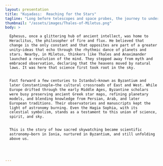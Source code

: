 ```yaml
---
layout: presentation
title: "Kuşadası:  Reaching for the Stars"
tagline: "Long before telescopes and space probes, the journey to understand the cosmos began with questions—big ones. In the lands around Kuşadası and Ephesus, ancient minds gazed upward and dared to ask: What if the stars obeyed laws, not gods?"
thumbnail: "/assets/images/Thales-of-Miletus.png"
body: >

  Ephesus, once a glittering hub of ancient intellect, was home to
  Heraclitus, the philosopher of fire and flux. He believed that
  change is the only constant and that opposites are part of a greater
  unity—ideas that echo through the rhythmic dance of planets and
  stars. Nearby, in Miletus, thinkers like Thales and Anaximander
  launched a revolution of the mind. They stepped away from myth and
  embraced observation, declaring that the heavens moved by natural
  laws. It was here that science first took root in the sky.


  Fast forward a few centuries to Istanbul—known as Byzantium and
  later Constantinople—the cultural crossroads of East and West. While
  Europe drifted through the early Middle Ages, Byzantine scholars
  were busy preserving ancient Greek star maps, refining planetary
  models, and blending knowledge from Persian, Arab, and later
  European traditions. Their observatories and manuscripts kept the
  light of astronomy burning. Even the Hagia Sophia, with its
  celestial symbolism, stands as a testament to this union of science,
  spirit, and sky.


  This is the story of how sacred skywatching became scientific
  astronomy—born in Ionia, nurtured in Byzantium, and still unfolding
  above us.

  


---
```


